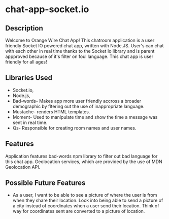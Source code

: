 # chat-app-socket.io

## Description
Welcome to Orange Wire Chat App! This chatroom application is a user friendly Socket IO powered chat app, written with Node.JS. User's can chat with each other in real time thanks to the Socket Io library and is parent appproved because of it's filter on foul language. This chat app is user friendly for all ages!

## Libraries Used
- Socket.io, 
- Node.js,
- Bad-words- Makes app more user friendly accross a broader demographic by fltering out the use of inappropriate language.
- Mustache- renders HTML templates.
- Moment- Used to manipulate time and show the time a message was sent in real time.
- Qs- Responsible for creating room names and user names.

## Features
Application features bad-words npm library to filter out bad language for this chat app. Geolocation services, which are provided by the use of MDN Geolocation API. 

## Possible Future Features
- As a user, I want to be able to see a picture of where the user is from when they share their location. Look into being able to send a picture of a city instead of coordinates when a user send their location. Think of way for coordinates sent are converted to a picture of  location.